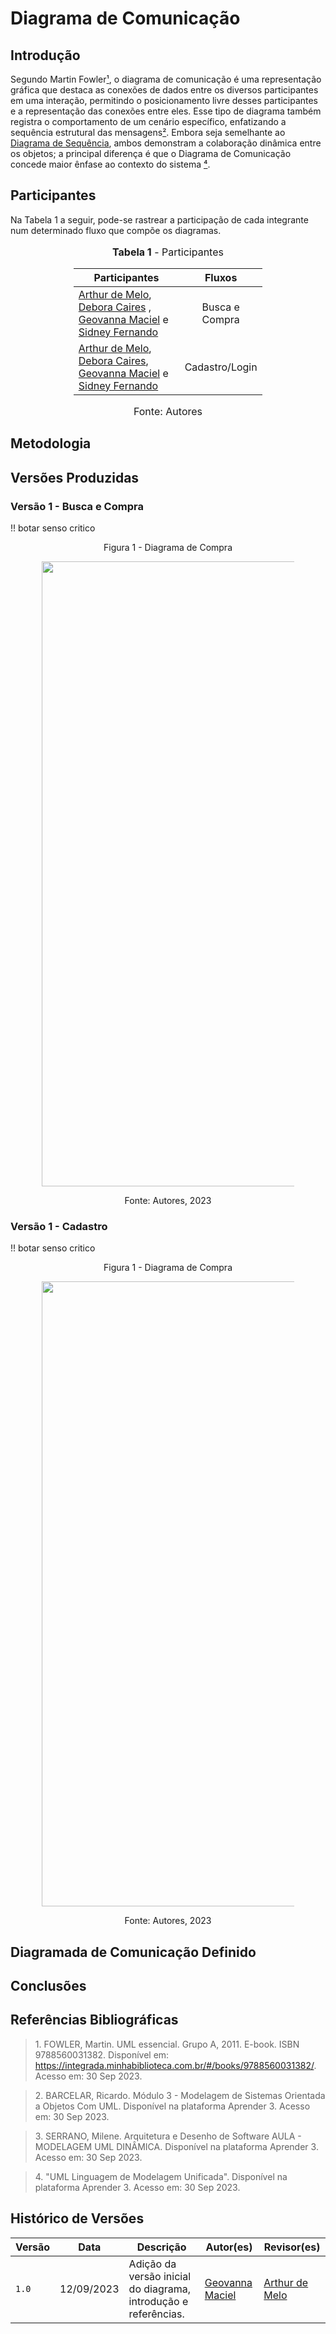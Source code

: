 # Diagrama de Comunicação

## Introdução
Segundo Martin Fowler[¹](#ancora1), o diagrama de comunicação é uma representação gráfica que destaca as conexões de dados entre os diversos participantes em uma interação, permitindo o posicionamento livre desses participantes e a representação das conexões entre eles. Esse tipo de diagrama também registra o comportamento de um cenário específico, enfatizando a sequência estrutural das mensagens[²](#ancora2). Embora seja semelhante ao [Diagrama de Sequência](), ambos demonstram a colaboração dinâmica entre os objetos; a principal diferença é que o Diagrama de Comunicação concede maior ênfase ao contexto do sistema [⁴](#ancora4).

## Participantes
Na Tabela 1 a seguir, pode-se rastrear a participação de cada integrante num determinado fluxo que compõe os diagramas.

<div style="margin-left: auto;
            margin-right: auto;
            width: 60%">
<font size="3"><p style="text-align: center"><b>Tabela 1</b> - Participantes</p></font>

| Participantes   | Fluxos  |
|-----------------|:------------:|
| [Arthur de Melo](https://github.com/arthurmlv), [Debora Caires](https://github.com/deboracaires) ,  [Geovanna Maciel](https://github.com/manuziny) e [Sidney Fernando](https://github.com/nando3d3) | Busca e Compra |
| [Arthur de Melo](https://github.com/arthurmlv), [Debora Caires](https://github.com/deboracaires),  [Geovanna Maciel](https://github.com/manuziny) e [Sidney Fernando](https://github.com/nando3d3) | Cadastro/Login |

<font size="3"><p style="text-align: center">Fonte: Autores</p></font>
</div>

## Metodologia

## Versões Produzidas

### Versão 1 - Busca e Compra
!! botar senso critico
<center>

Figura 1 - Diagrama de Compra

<div style="margin-left: auto;
            margin-right: auto;
            width: 80%">
<img src="assets/comunicacao-compra.png" alt="Diagrama de Comunicacao" width="1000"/>

</div>

<font>Fonte: Autores, 2023</font>

</center>

### Versão 1 - Cadastro
!! botar senso critico
<center>

Figura 1 - Diagrama de Compra

<div style="margin-left: auto;
            margin-right: auto;
            width: 80%">
<img src="assets/comunicacao-cadastro.png" alt="Diagrama de Comunicacao" width="1000"/>

</div>

<font>Fonte: Autores, 2023</font>

</center>

## Diagramada de Comunicação Definido

## Conclusões

## Referências Bibliográficas
> <a id="ancora1"></a> 1. FOWLER, Martin. UML essencial. Grupo A, 2011. E-book. ISBN 9788560031382. Disponível em: https://integrada.minhabiblioteca.com.br/#/books/9788560031382/. Acesso em: 30 Sep 2023.

> <a id="ancora2"></a> 2. BARCELAR, Ricardo. Módulo 3 - Modelagem de Sistemas Orientada a Objetos Com UML. Disponível na plataforma Aprender 3. Acesso em: 30 Sep 2023.

> <a id="ancora3"></a> 3. SERRANO, Milene. Arquitetura e Desenho de Software AULA - MODELAGEM UML DINÂMICA. Disponível na plataforma Aprender 3. Acesso em: 30 Sep 2023.

> <a id="ancora4"></a> 4. "UML Linguagem de Modelagem Unificada". Disponível na plataforma Aprender 3. Acesso em: 30 Sep 2023.

## Histórico de Versões

| Versão | Data       | Descrição                                    | Autor(es)                                        | Revisor(es)                                      |
| ------ | ---------- | -------------------------------------------- | ------------------------------------------------ | ------------------------------------------------ |
| `1.0`  | 12/09/2023 | Adição da versão inicial do diagrama, introdução e referências.         | [Geovanna Maciel](https://github.com/manuziny) | [Arthur de Melo](https://github.com/arthurmlv) |
